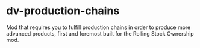 # dv-production-chains
Mod that requires you to fulfill production chains in order to produce more advanced products, first and foremost built for the Rolling Stock Ownership mod.
